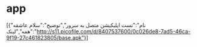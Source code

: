 # app
[{"نام":"تست اپلیکیشن متصل به سرور","توضیح":"سلام عاشقه همه","لینک":"http://s11.picofile.com/d/8407537600/0c026de8-7ad5-46ca-9f19-27c461823805/base.apk"}]
